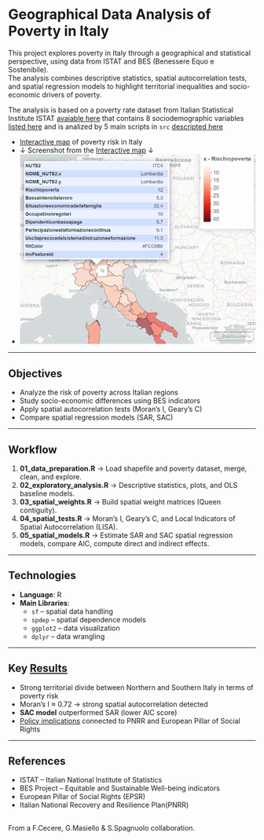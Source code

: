 # Geographical Data Analysis of Poverty in Italy

This project explores poverty in Italy through a geographical and statistical perspective, using data from ISTAT and BES (Benessere Equo e Sostenibile).  
The analysis combines descriptive statistics, spatial autocorrelation tests, and spatial regression models to highlight territorial inequalities and socio-economic drivers of poverty.

The analysis is based on a poverty rate dataset from Italian Statistical Institute ISTAT [avaiable here](data/readme.md) that contains 8 sociodemographic variables [listed here](data/vardescription.md) and is analized by 5 main scripts in `src` [descripted here](src/readme.md)


- [Interactive map](https://sasyspanish.github.io/Geographical-Data-Analysis-of-Poverty-in-Italy-with-R/results/maps/map.html) of poverty risk in Italy
- ↓ Screenshot from the [Interactive map](https://sasyspanish.github.io/Geographical-Data-Analysis-of-Poverty-in-Italy-with-R/results/maps/map.html) ↓ 
- ![screenshot from the interactive map](results/maps/pythonmap.png)
---

## Objectives
- Analyze the risk of poverty across Italian regions
- Study socio-economic differences using BES indicators
- Apply spatial autocorrelation tests (Moran’s I, Geary’s C)
- Compare spatial regression models (SAR, SAC)

---

## Workflow
1. **01_data_preparation.R** → Load shapefile and poverty dataset, merge, clean, and explore.  
2. **02_exploratory_analysis.R** → Descriptive statistics, plots, and OLS baseline models.  
3. **03_spatial_weights.R** → Build spatial weight matrices (Queen contiguity).  
4. **04_spatial_tests.R** → Moran’s I, Geary’s C, and Local Indicators of Spatial Autocorrelation (LISA).  
5. **05_spatial_models.R** → Estimate SAR and SAC spatial regression models, compare AIC, compute direct and indirect effects.

---

## Technologies
- **Language**: R  
- **Main Libraries**:  
  - `sf` – spatial data handling  
  - `spdep` – spatial dependence models  
  - `ggplot2` – data visualization  
  - `dplyr` – data wrangling  

---

## Key [Results](results/readme.md)
- Strong territorial divide between Northern and Southern Italy in terms of poverty risk  
- Moran’s I ≈ 0.72 → strong spatial autocorrelation detected  
- **SAC model** outperformed SAR (lower AIC score)  
- [Policy implications](pnrr.md) connected to PNRR and European Pillar of Social Rights  

---

## References
- ISTAT – Italian National Institute of Statistics  
- BES Project – Equitable and Sustainable Well-being indicators  
- European Pillar of Social Rights (EPSR)  
- Italian National Recovery and Resilience Plan(PNRR)  


## 
From a F.Cecere, G.Masiello & S.Spagnuolo collaboration.
